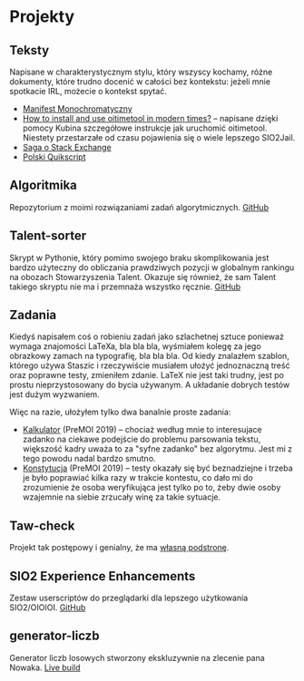 <div lang="pl">

# Projekty

## Teksty

Napisane w charakterystycznym stylu, który wszyscy kochamy, różne dokumenty, które trudno docenić w całości bez kontekstu: jeżeli mnie spotkacie IRL, możecie o kontekst spytać.

- [Manifest Monochromatyczny](manifest.md)
- [How to install and use oitimetool in modern times?](oitimetool.adoc) – napisane dzięki pomocy Kubina szczegółowe instrukcje jak uruchomić oitimetool. Niestety przestarzałe od czasu pojawienia się o wiele lepszego SIO2Jail.
- [Saga o Stack Exchange](se.md)
- [Polski Quikscript](quikscript.adoc)
<!-- - [Zadania z biblioteczkami considered harmful](deathlib.adoc) -->

## Algoritmika

Repozytorium z moimi rozwiązaniami zadań algorytmicznych. [GitHub](https://github.com/Aleshkev/algoritmika)

## Talent-sorter

Skrypt w Pythonie, który pomimo swojego braku skomplikowania jest bardzo użyteczny do obliczania prawdziwych pozycji w globalnym rankingu na obozach Stowarzyszenia Talent. Okazuje się również, że sam Talent takiego skryptu nie ma i przemnaża wszystko ręcznie. [GitHub](https://github.com/Aleshkev/talent-sorter)

## Zadania

Kiedyś napisałem coś o robieniu zadań jako szlachetnej sztuce ponieważ wymaga znajomości LaTeXa, bla bla bla, wyśmiałem kolegę za jego obrazkowy zamach na typografię, bla bla bla. Od kiedy znalazłem szablon, którego używa Staszic i rzeczywiście musiałem ułożyć jednoznaczną treść oraz poprawne testy, zmieniłem zdanie. LaTeX nie jest taki trudny, jest po prostu nieprzystosowany do bycia używanym. A układanie dobrych testów jest dużym wyzwaniem.

Więc na razie, ułożyłem tylko dwa banalnie proste zadania:
- [Kalkulator](https://github.com/Aleshkev/algoritmika/blob/master/premoi-2019/kalkulator/doc/klkzad.pdf) (PreMOI 2019) – chociaż według mnie to interesujace zadanko na ciekawe podejście do problemu parsowania tekstu, większość kadry uważa to za "syfne zadanko" bez algorytmu. Jest mi z tego powodu nadal bardzo smutno.
- [Konstytucja](https://github.com/Aleshkev/algoritmika/blob/master/premoi-2019/konstytucja/doc/konzad.pdf) (PreMOI 2019) – testy okazały się być beznadziejne i trzeba je było poprawiać kilka razy w trakcie kontestu, co dało mi do zrozumienie że osoba weryfikująca jest tylko po to, żeby dwie osoby wzajemnie na siebie zrzucały winę za takie sytuacje.

## Taw-check

Projekt tak postępowy i genialny, że ma [własną podstronę](taw-check.md).

## SIO2 Experience Enhancements

Zestaw userscriptów do przeglądarki dla lepszego użytkowania SIO2/OIOIOI. [GitHub](https://github.com/Aleshkev/sio2-experience-enhancements)

## generator-liczb

Generator liczb losowych stworzony ekskluzywnie na zlecenie pana Nowaka. [Live build](https://aleshkev.github.io/generator-liczb/)
